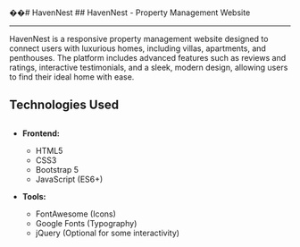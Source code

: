 ��#   H a v e n N e s t 
 
 ## HavenNest - Property Management Website

--------------------------------------------------------------------------------------------------------------------
HavenNest is a responsive property management website designed to connect users with luxurious homes, including villas, apartments, and penthouses. The platform includes advanced features such as reviews and ratings, interactive testimonials, and a sleek, modern design, allowing users to find their ideal home with ease.

##
## Technologies Used
##
- **Frontend:**
  - HTML5
  - CSS3
  - Bootstrap 5
  - JavaScript (ES6+)
  
- **Tools:**
  - FontAwesome (Icons)
  - Google Fonts (Typography)
  - jQuery (Optional for some interactivity)
